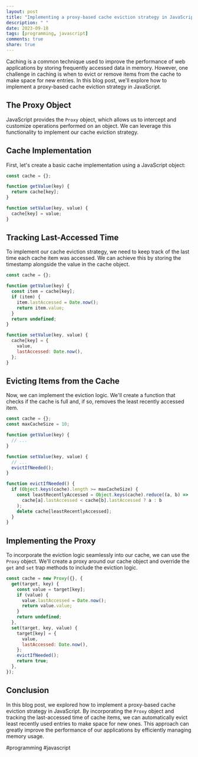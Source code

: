 ```yaml
---
layout: post
title: "Implementing a proxy-based cache eviction strategy in JavaScript"
description: " "
date: 2023-09-18
tags: [programming, javascript]
comments: true
share: true
---
```


Caching is a common technique used to improve the performance of web applications by storing frequently accessed data in memory. However, one challenge in caching is when to evict or remove items from the cache to make space for new entries. In this blog post, we'll explore how to implement a proxy-based cache eviction strategy in JavaScript.

## The Proxy Object

JavaScript provides the `Proxy` object, which allows us to intercept and customize operations performed on an object. We can leverage this functionality to implement our cache eviction strategy.

## Cache Implementation

First, let's create a basic cache implementation using a JavaScript object:

```javascript
const cache = {};

function getValue(key) {
  return cache[key];
}

function setValue(key, value) {
  cache[key] = value;
}
```

## Tracking Last-Accessed Time

To implement our cache eviction strategy, we need to keep track of the last time each cache item was accessed. We can achieve this by storing the timestamp alongside the value in the cache object.

```javascript
const cache = {};

function getValue(key) {
  const item = cache[key];
  if (item) {
    item.lastAccessed = Date.now();
    return item.value;
  }
  return undefined;
}

function setValue(key, value) {
  cache[key] = {
    value,
    lastAccessed: Date.now(),
  };
}
```

## Evicting Items from the Cache

Now, we can implement the eviction logic. We'll create a function that checks if the cache is full and, if so, removes the least recently accessed item.

```javascript
const cache = {};
const maxCacheSize = 10;

function getValue(key) {
  // ...
}

function setValue(key, value) {
  // ...
  evictIfNeeded();
}

function evictIfNeeded() {
  if (Object.keys(cache).length >= maxCacheSize) {
    const leastRecentlyAccessed = Object.keys(cache).reduce((a, b) =>
      cache[a].lastAccessed < cache[b].lastAccessed ? a : b
    );
    delete cache[leastRecentlyAccessed];
  }
}
```

## Implementing the Proxy

To incorporate the eviction logic seamlessly into our cache, we can use the `Proxy` object. We'll create a proxy around our cache object and override the `get` and `set` trap methods to include the eviction logic.

```javascript
const cache = new Proxy({}, {
  get(target, key) {
    const value = target[key];
    if (value) {
      value.lastAccessed = Date.now();
      return value.value;
    }
    return undefined;
  },
  set(target, key, value) {
    target[key] = {
      value,
      lastAccessed: Date.now(),
    };
    evictIfNeeded();
    return true;
  },
});
```

## Conclusion

In this blog post, we explored how to implement a proxy-based cache eviction strategy in JavaScript. By incorporating the `Proxy` object and tracking the last-accessed time of cache items, we can automatically evict least recently used entries to make space for new ones. This approach can greatly improve the performance of our applications by efficiently managing memory usage.

#programming #javascript